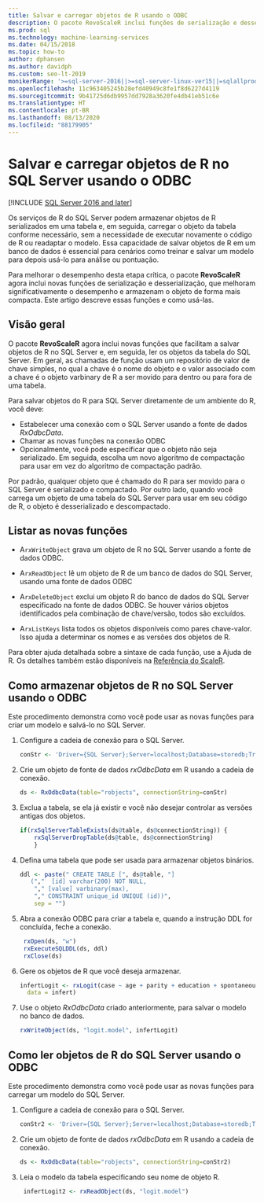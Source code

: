 ```yaml
---
title: Salvar e carregar objetos de R usando o ODBC
description: O pacote RevoScaleR inclui funções de serialização e desserialização, que melhoram significativamente o desempenho e armazenam o objeto de forma mais compacta.
ms.prod: sql
ms.technology: machine-learning-services
ms.date: 04/15/2018
ms.topic: how-to
author: dphansen
ms.author: davidph
ms.custom: seo-lt-2019
monikerRange: '>=sql-server-2016||>=sql-server-linux-ver15||=sqlallproducts-allversions'
ms.openlocfilehash: 11c963405245b28efd40949c8fe1f8d6227d4119
ms.sourcegitcommit: 9b41725d6db9957dd7928a3620fe4db41eb51c6e
ms.translationtype: HT
ms.contentlocale: pt-BR
ms.lasthandoff: 08/13/2020
ms.locfileid: "88179905"
---
```

# <a name="save-and-load-r-objects-from-sql-server-using-odbc"></a>Salvar e carregar objetos de R no SQL Server usando o ODBC
[!INCLUDE [SQL Server 2016 and later](../../includes/applies-to-version/sqlserver2016.md)]

Os serviços de R do SQL Server podem armazenar objetos de R serializados em uma tabela e, em seguida, carregar o objeto da tabela conforme necessário, sem a necessidade de executar novamente o código de R ou readaptar o modelo. Essa capacidade de salvar objetos de R em um banco de dados é essencial para cenários como treinar e salvar um modelo para depois usá-lo para análise ou pontuação.

Para melhorar o desempenho desta etapa crítica, o pacote **RevoScaleR** agora inclui novas funções de serialização e desserialização, que melhoram significativamente o desempenho e armazenam o objeto de forma mais compacta. Este artigo descreve essas funções e como usá-las.

## <a name="overview"></a>Visão geral

O pacote **RevoScaleR** agora inclui novas funções que facilitam a salvar objetos de R no SQL Server e, em seguida, ler os objetos da tabela do SQL Server. Em geral, as chamadas de função usam um repositório de valor de chave simples, no qual a chave é o nome do objeto e o valor associado com a chave é o objeto varbinary de R a ser movido para dentro ou para fora de uma tabela.

Para salvar objetos do R para SQL Server diretamente de um ambiente do R, você deve:

+ Estabelecer uma conexão com o SQL Server usando a fonte de dados *RxOdbcData*.
+ Chamar as novas funções na conexão ODBC
+ Opcionalmente, você pode especificar que o objeto não seja serializado. Em seguida, escolha um novo algoritmo de compactação para usar em vez do algoritmo de compactação padrão.

Por padrão, qualquer objeto que é chamado do R para ser movido para o SQL Server é serializado e compactado. Por outro lado, quando você carrega um objeto de uma tabela do SQL Server para usar em seu código de R, o objeto é desserializado e descompactado.

## <a name="list-of-new-functions"></a>Listar as novas funções

- A`rxWriteObject` grava um objeto de R no SQL Server usando a fonte de dados ODBC.

- A`rxReadObject` lê um objeto de R de um banco de dados do SQL Server, usando uma fonte de dados ODBC

- A`rxDeleteObject` exclui um objeto R do banco de dados do SQL Server especificado na fonte de dados ODBC. Se houver vários objetos identificados pela combinação de chave/versão, todos são excluídos.

- A`rxListKeys` lista todos os objetos disponíveis como pares chave-valor. Isso ajuda a determinar os nomes e as versões dos objetos de R.

Para obter ajuda detalhada sobre a sintaxe de cada função, use a Ajuda de R. Os detalhes também estão disponíveis na [Referência do ScaleR](https://docs.microsoft.com/r-server/r-reference/revoscaler/revoscaler).

## <a name="how-to-store-r-objects-in-sql-server-using-odbc"></a>Como armazenar objetos de R no SQL Server usando o ODBC

Este procedimento demonstra como você pode usar as novas funções para criar um modelo e salvá-lo no SQL Server.

1. Configure a cadeia de conexão para o SQL Server.
   ```R
   conStr <- 'Driver={SQL Server};Server=localhost;Database=storedb;Trusted_Connection=true'
   ```
2. Crie um objeto de fonte de dados *rxOdbcData* em R usando a cadeia de conexão.
   ```R
   ds <- RxOdbcData(table="robjects", connectionString=conStr)
   ```

3. Exclua a tabela, se ela já existir e você não desejar controlar as versões antigas dos objetos.

   ```R
   if(rxSqlServerTableExists(ds@table, ds@connectionString)) {
       rxSqlServerDropTable(ds@table, ds@connectionString)
       }
   ```
   
4. Defina uma tabela que pode ser usada para armazenar objetos binários.

   ```R
   ddl <- paste(" CREATE TABLE [", ds@table, "] 
      (","  [id] varchar(200) NOT NULL,
       "," [value] varbinary(max),
       "," CONSTRAINT unique_id UNIQUE (id))", 
       sep = "") 
   ```
5. Abra a conexão ODBC para criar a tabela e, quando a instrução DDL for concluída, feche a conexão.

   ```R
    rxOpen(ds, "w") 
    rxExecuteSQLDDL(ds, ddl) 
    rxClose(ds)
    ```
6. Gere os objetos de R que você deseja armazenar.

   ```R
   infertLogit <- rxLogit(case ~ age + parity + education + spontaneous + induced, 
     data = infert)
   ```
6. Use o objeto *RxOdbcData* criado anteriormente, para salvar o modelo no banco de dados.

   ```R
   rxWriteObject(ds, "logit.model", infertLogit)
   ```

## <a name="how-to-read-r-objects-from-sql-server-using-odbc"></a>Como ler objetos de R do SQL Server usando o ODBC

Este procedimento demonstra como você pode usar as novas funções para carregar um modelo do SQL Server.

1. Configure a cadeia de conexão para o SQL Server.

   ```R
   conStr2 <- 'Driver={SQL Server};Server=localhost;Database=storedb;Trusted_Connection=true'
   ```
2. Crie um objeto de fonte de dados *rxOdbcData* em R usando a cadeia de conexão.

   ```R
   ds <- RxOdbcData(table="robjects", connectionString=conStr2)
   ```
3. Leia o modelo da tabela especificando seu nome de objeto R.

   ```R
    infertLogit2 <- rxReadObject(ds, "logit.model")
   ```
